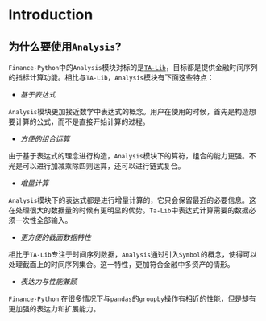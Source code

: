 # Introduction

## 为什么要使用``Analysis``?

``Finance-Python``中的``Analysis``模块对标的是[``TA-Lib``](http://ta-lib.org/)，目标都是提供金融时间序列的指标计算功能。相比与``TA-Lib``，``Analysis``模块有下面这些特点：

* *基于表达式*

``Analysis``模块更加接近数学中表达式的概念。用户在使用的时候，首先是构造想要计算的公式，而不是直接开始计算的过程。

* *方便的组合运算*

由于基于表达式的理念进行构造，``Analysis``模块下的算符，组合的能力更强。不光是可以进行加减乘除四则运算，还可以进行链式复合。

* *增量计算*

``Analysis``模块下的表达式都是进行增量计算的，它只会保留最近的必要信息。这在处理很大的数据量的时候有更明显的优势。``Ta-Lib``中表达式计算需要的数据必须一次性全部输入。

* *更方便的截面数据特性*

相比于``TA-Lib``专注于时间序列数据，``Analysis``通过引入``Symbol``的概念，使得可以处理截面上的时间序列集合。这一特性，更加符合金融中多资产的情形。

* *表达力与性能兼顾*

``Finance-Python`` 在很多情况下与``pandas``的``groupby``操作有相近的性能，但是却有更加强的表达力和扩展能力。
